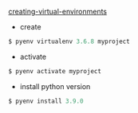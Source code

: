 [creating-virtual-environments](https://realpython.com/intro-to-pyenv/#creating-virtual-environments)

- create
```python
$ pyenv virtualenv 3.6.8 myproject
```

- activate
```python
$ pyenv activate myproject
```

- install python version
```python
$ pyenv install 3.9.0
```